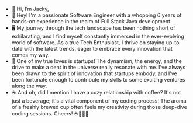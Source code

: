 - 👋 Hi, I’m Jacky,
- 🚀 Hey! I'm a passionate Software Engineer with a whopping 6 years of hands-on experience in the realm of Full Stack Java development. 
- 🖥️ My journey through the tech landscape has been nothing short of exhilarating, and I find myself constantly immersed in the ever-evolving world of software. As a true Tech Enthusiast, I thrive on staying up-to-date with the latest trends, eager to embrace every innovation that comes my way.
- 🌟 One of my true loves is startups! The dynamism, the energy, and the drive to make a dent in the universe really resonate with me. I've always been drawn to the spirit of innovation that startups embody, and I've been fortunate enough to contribute my skills to some exciting ventures along the way.
- ☕ And oh, did I mention I have a cozy relationship with coffee? It's not just a beverage; it's a vital component of my coding process! The aroma of a freshly brewed cup often fuels my creativity during those deep-dive coding sessions. Cheers! ☕👨‍💻🚀


<!---
jackynote/jackynote is a ✨ special ✨ repository because its `README.md` (this file) appears on your GitHub profile.
You can click the Preview link to take a look at your changes.
--->
